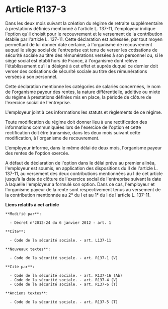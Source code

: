 # Article R137-3

Dans les deux mois suivant la création du régime de retraite supplémentaire à prestations définies mentionné à l'article L.
137-11, l'employeur indique l'option qu'il choisit pour le recouvrement et le versement de la contribution établie par
l'article L. 137-11. Cette déclaration est adressée, par tout moyen permettant de lui donner date certaine, à l'organisme de
recouvrement auquel le siège social de l'entreprise est tenu de verser les cotisations de sécurité sociale au titre des
rémunérations versées à son personnel ou, si le siège social est établi hors de France, à l'organisme dont relève
l'établissement qu'il a désigné à cet effet et auprès duquel ce dernier doit verser des cotisations de sécurité sociale au
titre des rémunérations versées à son personnel. 

Cette déclaration mentionne les catégories de salariés concernées, le nom de l'organisme payeur des rentes, la nature
différentielle, additive ou mixte du régime à prestations définies mis en place, la période de clôture de l'exercice social
de l'entreprise. 

L'employeur joint à ces informations les statuts et règlements de ce régime. 

Toute modification du régime doit donner lieu à une rectification des informations communiquées lors de l'exercice de
l'option et cette rectification doit être transmise, dans les deux mois suivant cette modification, à l'organisme de
recouvrement. 

L'employeur informe, dans le même délai de deux mois, l'organisme payeur des rentes de l'option exercée. 

A défaut de déclaration de l'option dans le délai prévu au premier alinéa, l'employeur est soumis, en application des
dispositions du II de l'article L. 137-11, au versement des deux contributions mentionnées au I de cet article jusqu'à la
date de clôture de l'exercice social de l'entreprise suivant la date à laquelle l'employeur a formulé son option. Dans ce
cas, l'employeur et l'organisme payeur de la rente sont respectivement tenus au versement de la contribution mentionnée au 2°
du I et au 1° du I de l'article L. 137-11.

**Liens relatifs à cet article**

	**Modifié par**:

	  - Décret n°2012-24 du 6 janvier 2012 - art. 1

	**Cite**:

	  - Code de la sécurité sociale. - art. L137-11

	**Nouveaux textes**:

	  - Code de la sécurité sociale. - art. R137-1 (V)

	**Cité par**:

	  - Code de la sécurité sociale. - art. R137-16 (Ab)
	  - Code de la sécurité sociale. - art. R137-4 (V)
	  - Code de la sécurité sociale. - art. R137-6 (T)

	**Anciens textes**:

	  - Code de la sécurité sociale. - art. R137-5 (T)
